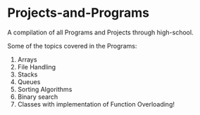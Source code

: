 # Projects-and-Programs
A compilation of all Programs and Projects through high-school.

Some of the topics covered in the Programs:
1) Arrays 
2) File Handling
3) Stacks
4) Queues
5) Sorting Algorithms
6) Binary search
7) Classes with implementation of Function Overloading!




